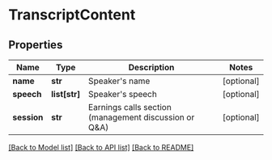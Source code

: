 # TranscriptContent

## Properties
Name | Type | Description | Notes
------------ | ------------- | ------------- | -------------
**name** | **str** | Speaker&#39;s name | [optional] 
**speech** | **list[str]** | Speaker&#39;s speech | [optional] 
**session** | **str** | Earnings calls section (management discussion or Q&amp;A) | [optional] 

[[Back to Model list]](../README.md#documentation-for-models) [[Back to API list]](../README.md#documentation-for-api-endpoints) [[Back to README]](../README.md)


